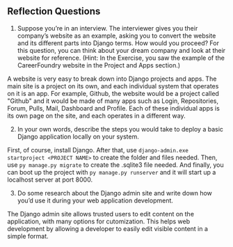 ## Reflection Questions

1. Suppose you’re in an interview. The interviewer gives you their company’s website as an example, asking you to convert the website and its different parts into Django terms. How would you proceed? For this question, you can think about your dream company and look at their website for reference. (Hint: In the Exercise, you saw the example of the CareerFoundry website in the Project and Apps section.)

A website is very easy to break down into Django projects and apps. The main site is a project on its own, and each individual system that operates on it is an app. For example, Github, the website would be a project called "Github" and it would be made of many apps such as Login, Repositories, Forum, Pulls, Mail, Dashboard and Profile. Each of these individual apps is its own page on the site, and each operates in a different way.

2. In your own words, describe the steps you would take to deploy a basic Django application locally on your system.

First, of course, install Django. After that, use `django-admin.exe startproject <PROJECT NAME>` to create the folder and files needed. Then, use `py manage.py migrate` to create the .sqlite3 file needed. And finally, you can boot up the project with `py manage.py runserver` and it will start up a localhost server at port 8000.

3. Do some research about the Django admin site and write down how you’d use it during your web application development.

The Django admin site allows trusted users to edit content on the application, with many options for cutomization. This helps web development by allowing a developer to easily edit visible content in a simple format.
